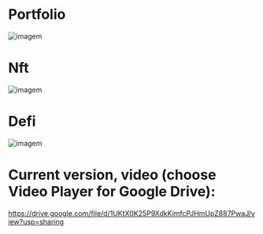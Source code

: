 # Portfolio
![imagem](https://user-images.githubusercontent.com/15989933/159376500-031d079b-8688-4c91-8910-ae6231317e7b.png)

# Nft
![imagem](https://user-images.githubusercontent.com/15989933/156068528-9c3d45a9-64ab-479f-9e2b-fbe97fe089b2.png)  

# Defi
![imagem](https://user-images.githubusercontent.com/15989933/157499581-85b6a8ca-52c1-4463-b835-ad070db257d6.png)

 
# Current version, video (choose Video Player for Google Drive):
https://drive.google.com/file/d/1UKtX0K25P9XdkKimfcPJHmUpZ887PwaJ/view?usp=sharing

